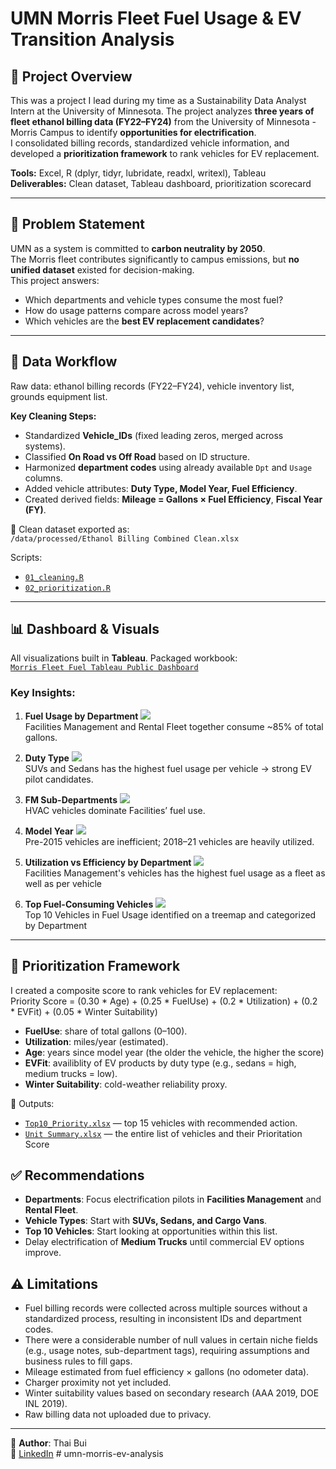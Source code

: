 # UMN Morris Fleet Fuel Usage & EV Transition Analysis

## 📌 Project Overview
This was a project I lead during my time as a Sustainability Data Analyst Intern at the University of Minnesota.
The project analyzes **three years of fleet ethanol billing data (FY22–FY24)** from the University of Minnesota - Morris Campus to identify **opportunities for electrification**.  
I consolidated billing records, standardized vehicle information, and developed a **prioritization framework** to rank vehicles for EV replacement.  

**Tools:** Excel, R (dplyr, tidyr, lubridate, readxl, writexl), Tableau  
**Deliverables:** Clean dataset, Tableau dashboard, prioritization scorecard  

---

## 🎯 Problem Statement
UMN as a system is committed to **carbon neutrality by 2050**.  
The Morris fleet contributes significantly to campus emissions, but **no unified dataset** existed for decision-making.  
This project answers:  
- Which departments and vehicle types consume the most fuel?  
- How do usage patterns compare across model years?  
- Which vehicles are the **best EV replacement candidates**?  

---

## 🔄 Data Workflow
Raw data: ethanol billing records (FY22–FY24), vehicle inventory list, grounds equipment list.  

**Key Cleaning Steps:**
- Standardized **Vehicle_IDs** (fixed leading zeros, merged across systems).  
- Classified **On Road vs Off Road** based on ID structure.  
- Harmonized **department codes** using already available `Dpt` and `Usage` columns.  
- Added vehicle attributes: **Duty Type, Model Year, Fuel Efficiency**.  
- Created derived fields: **Mileage = Gallons × Fuel Efficiency**, **Fiscal Year (FY)**.  

📂 Clean dataset exported as:  
`/data/processed/Ethanol Billing Combined Clean.xlsx`  

Scripts:  
- [`01_cleaning.R`](scripts/01_cleaning.R)  
- [`02_prioritization.R`](scripts/02_prioritization.R)  

---

## 📊 Dashboard & Visuals
All visualizations built in **Tableau**. Packaged workbook:  
[`Morris Fleet Fuel Tableau Public Dashboard`](https://public.tableau.com/app/profile/thai.bui1819/viz/MorrisFleetFuel/Dashboard?publish=yes) 

### Key Insights:
1. **Fuel Usage by Department**
   ![](figures/dept_usage.png)  
   Facilities Management and Rental Fleet together consume ~85% of total gallons.  

2. **Duty Type**
   ![](figures/duty_type.png)  
   SUVs and Sedans has the highest fuel usage per vehicle → strong EV pilot candidates.  

3. **FM Sub-Departments**
   ![](figures/fm_subdept.png)  
   HVAC vehicles dominate Facilities’ fuel use.  

4. **Model Year**
   ![](figures/model_year.png)  
   Pre-2015 vehicles are inefficient; 2018–21 vehicles are heavily utilized.  

5. **Utilization vs Efficiency by Department**
   ![](figures/scatter_usage_efficiency.png)  
   Facilities Management's vehicles has the highest fuel usage as a fleet as well as per vehicle

6. **Top Fuel-Consuming Vehicles**
   ![](figures/treemap_topvehicles.png)  
   Top 10 Vehicles in Fuel Usage identified on a treemap and categorized by Department  

---

## 🧮 Prioritization Framework
I created a composite score to rank vehicles for EV replacement:  
Priority Score = (0.30 * Age) + (0.25 * FuelUse) + (0.2 * Utilization) + (0.2 * EVFit) + (0.05 * Winter Suitability)
- **FuelUse**: share of total gallons (0–100).  
- **Utilization**: miles/year (estimated).  
- **Age**: years since model year (the older the vehicle, the higher the score)  
- **EVFit**: availiblity of EV products by duty type (e.g., sedans = high, medium trucks = low).  
- **Winter Suitability**: cold-weather reliability proxy.

📂 Outputs:  
- [`Top10_Priority.xlsx`](output/Top10_Priority.xlsx) — top 15 vehicles with recommended action.  
- [`Unit Summary.xlsx`](output/Dept_Priority.xlsx) — the entire list of vehicles and their Prioritation Score 

## ✅ Recommendations
- **Departments**: Focus electrification pilots in **Facilities Management** and **Rental Fleet**.  
- **Vehicle Types**: Start with **SUVs, Sedans, and Cargo Vans**.  
- **Top 10 Vehicles**: Start looking at opportunities within this list.
- Delay electrification of **Medium Trucks** until commercial EV options improve.

## ⚠️ Limitations
- Fuel billing records were collected across multiple sources without a standardized process, resulting in inconsistent IDs and department codes.
- There were a considerable number of null values in certain niche fields (e.g., usage notes, sub-department tags), requiring assumptions and business rules to fill gaps.
- Mileage estimated from fuel efficiency × gallons (no odometer data).  
- Charger proximity not yet included.  
- Winter suitability values based on secondary research (AAA 2019, DOE INL 2019).  
- Raw billing data not uploaded due to privacy.  

---

👤 **Author**: Thai Bui  
📧 [LinkedIn](https://www.linkedin.com/in/thai-hoang-bui) 
#   u m n - m o r r i s - e v - a n a l y s i s  
 